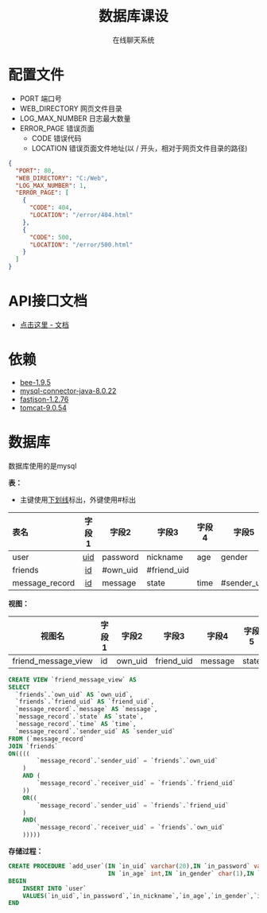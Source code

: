 <h1 style="text-align : center;" align="center">数据库课设</h1>
<p style="text-align : center;" align="center">在线聊天系统</p>

# 配置文件

- PORT 端口号
- WEB_DIRECTORY 网页文件目录
- LOG_MAX_NUMBER 日志最大数量
- ERROR_PAGE 错误页面
    - CODE 错误代码
    - LOCATION 错误页面文件地址(以 / 开头，相对于网页文件目录的路径)

```json
{
  "PORT": 80,
  "WEB_DIRECTORY": "C:/Web",
  "LOG_MAX_NUMBER": 1,
  "ERROR_PAGE": [
    {
      "CODE": 404,
      "LOCATION": "/error/404.html"
    },
    {
      "CODE": 500,
      "LOCATION": "/error/500.html"
    }
  ]
}
```

# API接口文档

- [点击这里 - 文档](https://github.com/DevilSpiderX/ChatOnline/tree/main/doc)

# 依赖

- [bee-1.9.5](https://gitee.com/automvc/bee)
- [mysql-connector-java-8.0.22](https://github.com/mysql/mysql-connector-j)
- [fastjson-1.2.76](https://github.com/alibaba/fastjson)
- [tomcat-9.0.54](https://github.com/apache/tomcat)

# 数据库

数据库使用的是mysql

**表：**

- 主键使用<u>下划线</u>标出，外键使用#标出

| 表名             |    字段1     | 字段2      | 字段3         | 字段4  | 字段5         | 字段6           |
|:---------------|:----------:|----------|-------------|------|-------------|---------------|
| user           | <u>uid</u> | password | nickname    | age  | gender      | introduction  |
| friends        | <u>id</u>  | #own_uid | #friend_uid |      |             |               |
| message_record | <u>id</u>  | message  | state       | time | #sender_uid | #receiver_uid |

**视图：**

| 视图名                 | 字段1 | 字段2     | 字段3        | 字段4     | 字段5   | 字段6  | 字段7        |
|---------------------|-----|---------|------------|---------|-------|------|------------|
| friend_message_view | id  | own_uid | friend_uid | message | state | time | sender_uid |

```sql
CREATE VIEW `friend_message_view` AS 
SELECT 
  `friends`.`own_uid` AS `own_uid`,
  `friends`.`friend_uid` AS `friend_uid`,
  `message_record`.`message` AS `message`,
  `message_record`.`state` AS `state`,
  `message_record`.`time` AS `time`,
  `message_record`.`sender_uid` AS `sender_uid` 
FROM (`message_record` 
JOIN `friends` 
ON((((
        `message_record`.`sender_uid` = `friends`.`own_uid`
    ) 
    AND (
        `message_record`.`receiver_uid` = `friends`.`friend_uid`
    )) 
    OR((
        `message_record`.`sender_uid` = `friends`.`friend_uid`
    ) 
    AND(
        `message_record`.`receiver_uid` = `friends`.`own_uid`
    )))))
```

**存储过程：**

```sql
CREATE PROCEDURE `add_user`(IN `in_uid` varchar(20),IN `in_password` varchar(255),IN `in_nickname` varchar(255),
                            IN `in_age` int,IN `in_gender` char(1),IN `in_introduction` varchar(255))
BEGIN
	INSERT INTO `user`
	VALUES(`in_uid`,`in_password`,`in_nickname`,`in_age`,`in_gender`,`in_introduction`);
END
```